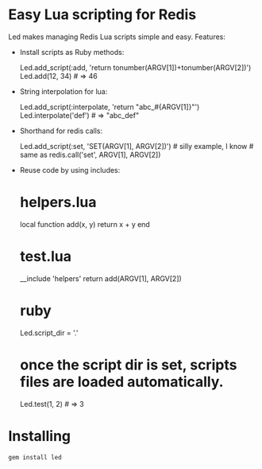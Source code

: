 Easy Lua scripting for Redis
============================

Led makes managing Redis Lua scripts simple and easy. Features:

- Install scripts as Ruby methods:

    Led.add_script(:add, 'return tonumber(ARGV[1])+tonumber(ARGV[2])')
    Led.add(12, 34) # => 46
    
- String interpolation for lua:

    Led.add_script(:interpolate, 'return "abc_#{ARGV[1]}"')
    Led.interpolate('def') # => "abc_def"

- Shorthand for redis calls:

    Led.add_script(:set, 'SET(ARGV[1], ARGV[2])') # silly example, I know
                          # same as redis.call('set', ARGV[1], ARGV[2])
                          
- Reuse code by using includes:

    # helpers.lua
    local function add(x, y)
      return x + y
    end
    
    # test.lua
    __include 'helpers'
    return add(ARGV[1], ARGV[2])
    
    # ruby
    Led.script_dir = '.' 
    # once the script dir is set, scripts files are loaded automatically.
    Led.test(1, 2) # => 3
    
# Installing

    gem install led
    
